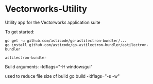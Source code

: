 # Vectorworks-Utility
Utility app for the Vectorworks application suite


To get started:
```shell
go get -u github.com/asticode/go-astilectron-bundler/...
go install github.com/asticode/go-astilectron-bundler/astilectron-bundler

astilectron-bundler
```

Build arguments:
-ldflags="-H windowsgui"

used to reduce file size of build
go build -ldflags="-s -w"